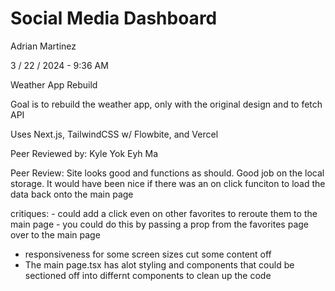 # Social Media Dashboard

Adrian Martinez

3 / 22 / 2024 - 9:36 AM

Weather App Rebuild

Goal is to rebuild the weather app, only with the original design and to fetch API

Uses Next.js, TailwindCSS w/ Flowbite, and Vercel

Peer Reviewed by: Kyle Yok Eyh Ma 

Peer Review: Site looks good and functions as should. Good job on the local storage. It would have been nice if there was an on click funciton to load the data back onto the main page

critiques: - could add a click even on other favorites to reroute them to the main page
	- you could do this by passing a prop from the favorites page over to the main page
- responsiveness for some screen sizes cut some content off
- The main page.tsx has alot styling and components that could be sectioned off into differnt components to clean up the code

  
